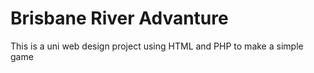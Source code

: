 # Brisbane River Advanture

This is a uni web design project using HTML and PHP to make a simple game